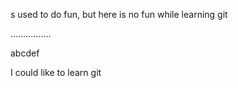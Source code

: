  s used to do fun, but here is no fun while learning git

 ................
 
 abcdef


I could like to learn git
